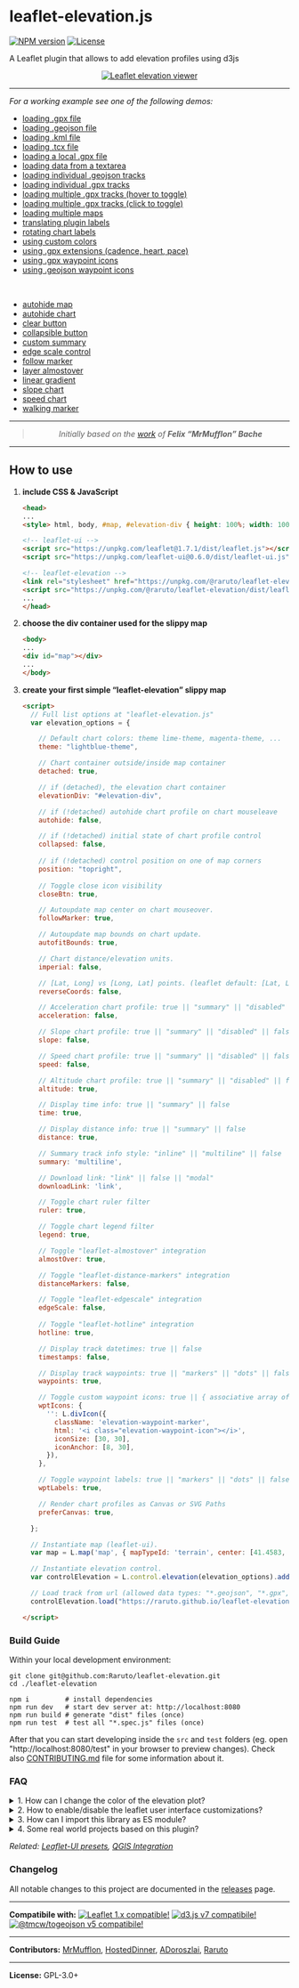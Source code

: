 # leaflet-elevation.js

[![NPM version](https://img.shields.io/npm/v/@raruto/leaflet-elevation.svg?color=red)](https://www.npmjs.com/package/@raruto/leaflet-elevation)
[![License](https://img.shields.io/badge/license-GPL%203-blue.svg?style=flat)](LICENSE)

A Leaflet plugin that allows to add elevation profiles using d3js

<p align="center">
    <a href="https://raruto.github.io/leaflet-elevation/examples/leaflet-elevation_hoverable-tracks.html"><img src="https://raruto.github.io/img/leaflet-elevation.png" alt="Leaflet elevation viewer" /></a>
</p>

---

_For a working example see one of the following demos:_

- [loading .gpx file](https://raruto.github.io/leaflet-elevation/examples/leaflet-elevation.html)
- [loading .geojson file](https://raruto.github.io/leaflet-elevation/examples/leaflet-elevation_geojson-data.html)
- [loading .kml file](https://raruto.github.io/leaflet-elevation/examples/leaflet-elevation_kml-data.html)
- [loading .tcx file](https://raruto.github.io/leaflet-elevation/examples/leaflet-elevation_tcx-data.html)
- [loading a local .gpx file](https://raruto.github.io/leaflet-elevation/examples/leaflet-elevation_upload-gpx.html)
- [loading data from a textarea](https://raruto.github.io/leaflet-elevation/examples/leaflet-elevation_string-data.html)
- [loading individual .geojson tracks](https://raruto.github.io/leaflet-elevation/examples/leaflet-elevation_geojson-group.html)
- [loading individual .gpx tracks](https://raruto.github.io/leaflet-elevation/examples/leaflet-elevation_toggable-tracks.html)
- [loading multiple .gpx tracks (hover to toggle)](https://raruto.github.io/leaflet-elevation/examples/leaflet-elevation_hoverable-tracks.html)
- [loading multiple .gpx tracks (click to toggle)](https://raruto.github.io/leaflet-elevation/examples/leaflet-elevation_toggable-charts.html)
- [loading multiple maps](https://raruto.github.io/leaflet-elevation/examples/leaflet-elevation_multiple-maps.html)
- [translating plugin labels](https://raruto.github.io/leaflet-elevation/examples/leaflet-elevation_i18n-strings.html)
- [rotating chart labels](https://raruto.github.io/leaflet-elevation/examples/leaflet-elevation_chart_labels.html)
- [using custom colors](https://raruto.github.io/leaflet-elevation/examples/leaflet-elevation_custom-theme.html)
- [using .gpx extensions (cadence, heart, pace)](https://raruto.github.io/leaflet-elevation/examples/leaflet-elevation_extended-ui.html)
- [using .gpx waypoint icons](https://raruto.github.io/leaflet-elevation/examples/leaflet-elevation_gpx-waypoints.html)
- [using .geojson waypoint icons](https://raruto.github.io/leaflet-elevation/examples/leaflet-elevation_geojson-waypoints.html)


<br/>

- [autohide map](https://raruto.github.io/leaflet-elevation/examples/leaflet-elevation_hidden-map.html)
- [autohide chart](https://raruto.github.io/leaflet-elevation/examples/leaflet-elevation_hidden-chart.html)
- [clear button](https://raruto.github.io/leaflet-elevation/examples/leaflet-elevation_clear-button.html)
- [collapsible button](https://raruto.github.io/leaflet-elevation/examples/leaflet-elevation_close-button.html)
- [custom summary](https://raruto.github.io/leaflet-elevation/examples/leaflet-elevation_custom-summary.html)
- [edge scale control](https://raruto.github.io/leaflet-elevation/examples/leaflet-elevation_edge-scale.html)
- [follow marker](https://raruto.github.io/leaflet-elevation/examples/leaflet-elevation_follow-marker.html)
- [layer almostover](https://raruto.github.io/leaflet-elevation/examples/leaflet-elevation_almost-over.html)
- [linear gradient](https://raruto.github.io/leaflet-elevation/examples/leaflet-elevation_linear-gradient.html)
- [slope chart](https://raruto.github.io/leaflet-elevation/examples/leaflet-elevation_slope-chart.html)
- [speed chart](https://raruto.github.io/leaflet-elevation/examples/leaflet-elevation_speed-chart.html)
- [walking marker](https://raruto.github.io/leaflet-elevation/examples/leaflet-elevation_dynamic-runner.html)

---

<blockquote>
    <p align="center">
        <em>Initially based on the <a href="http://mrmufflon.github.io/Leaflet.Elevation/">work</a> of <strong>Felix “MrMufflon” Bache</strong></em>
    </p>
</blockquote>

---

## How to use

1. **include CSS & JavaScript**
    ```html
    <head>
    ...
    <style> html, body, #map, #elevation-div { height: 100%; width: 100%; padding: 0; margin: 0; } #map { height: 75%; } #elevation-div {	height: 25%; font: 12px/1.5 "Helvetica Neue", Arial, Helvetica, sans-serif; } </style>

    <!-- leaflet-ui -->
    <script src="https://unpkg.com/leaflet@1.7.1/dist/leaflet.js"></script>
    <script src="https://unpkg.com/leaflet-ui@0.6.0/dist/leaflet-ui.js"></script>

    <!-- leaflet-elevation -->
    <link rel="stylesheet" href="https://unpkg.com/@raruto/leaflet-elevation/dist/leaflet-elevation.css" />
    <script src="https://unpkg.com/@raruto/leaflet-elevation/dist/leaflet-elevation.js"></script>
    ...
    </head>
    ```
2. **choose the div container used for the slippy map**
    ```html
    <body>
    ...
    <div id="map"></div>
    ...
    </body>
    ```
3. **create your first simple “leaflet-elevation” slippy map**
    ```html
    <script>
      // Full list options at "leaflet-elevation.js"
      var elevation_options = {

        // Default chart colors: theme lime-theme, magenta-theme, ...
        theme: "lightblue-theme",

        // Chart container outside/inside map container
        detached: true,

        // if (detached), the elevation chart container
        elevationDiv: "#elevation-div",

        // if (!detached) autohide chart profile on chart mouseleave
        autohide: false,

        // if (!detached) initial state of chart profile control
        collapsed: false,
        
        // if (!detached) control position on one of map corners
        position: "topright",
        
        // Toggle close icon visibility
        closeBtn: true,

        // Autoupdate map center on chart mouseover.
        followMarker: true,

        // Autoupdate map bounds on chart update.
        autofitBounds: true,

        // Chart distance/elevation units.
        imperial: false,

        // [Lat, Long] vs [Long, Lat] points. (leaflet default: [Lat, Long])
        reverseCoords: false,

        // Acceleration chart profile: true || "summary" || "disabled" || false
        acceleration: false,

        // Slope chart profile: true || "summary" || "disabled" || false
        slope: false,

        // Speed chart profile: true || "summary" || "disabled" || false
        speed: false,

        // Altitude chart profile: true || "summary" || "disabled" || false
        altitude: true,

        // Display time info: true || "summary" || false
        time: true,

        // Display distance info: true || "summary" || false
        distance: true,

        // Summary track info style: "inline" || "multiline" || false
        summary: 'multiline',

        // Download link: "link" || false || "modal"
        downloadLink: 'link',

        // Toggle chart ruler filter
        ruler: true,

        // Toggle chart legend filter
        legend: true,

        // Toggle "leaflet-almostover" integration
        almostOver: true,

        // Toggle "leaflet-distance-markers" integration
        distanceMarkers: false,

        // Toggle "leaflet-edgescale" integration
        edgeScale: false,
        
        // Toggle "leaflet-hotline" integration
        hotline: true,

        // Display track datetimes: true || false
        timestamps: false,

        // Display track waypoints: true || "markers" || "dots" || false
        waypoints: true,

        // Toggle custom waypoint icons: true || { associative array of <sym> tags } || false
        wptIcons: {
          '': L.divIcon({
            className: 'elevation-waypoint-marker',
            html: '<i class="elevation-waypoint-icon"></i>',
            iconSize: [30, 30],
            iconAnchor: [8, 30],
          }),
        },

        // Toggle waypoint labels: true || "markers" || "dots" || false
        wptLabels: true,

        // Render chart profiles as Canvas or SVG Paths
        preferCanvas: true,

      };

      // Instantiate map (leaflet-ui).
      var map = L.map('map', { mapTypeId: 'terrain', center: [41.4583, 12.7059], zoom: 5 });

      // Instantiate elevation control.
      var controlElevation = L.control.elevation(elevation_options).addTo(map);

      // Load track from url (allowed data types: "*.geojson", "*.gpx", "*.tcx")
      controlElevation.load("https://raruto.github.io/leaflet-elevation/examples/via-emilia.gpx");

    </script>
    ```

### Build Guide

Within your local development environment:

```shell
git clone git@github.com:Raruto/leaflet-elevation.git
cd ./leaflet-elevation

npm i         # install dependencies
npm run dev   # start dev server at: http://localhost:8080
npm run build # generate "dist" files (once)
npm run test  # test all "*.spec.js" files (once)
```

After that you can start developing inside the `src` and `test` folders (eg. open "http://localhost:8080/test" in your browser to preview changes). Check also [CONTRIBUTING.md](.github/CONTRIBUTING.md) file for some information about it.

### FAQ

<details>
  <summary>1. How can I change the color of the elevation plot?</summary><br>

There are multiple options to achieve this:

* You could either use some default presets (see: theme: "lightblue-theme" option in readme file and the following file `leaflet-elevation.css` for some other default "*-theme" names).
* check out [this example](https://raruto.github.io/leaflet-elevation/examples/leaflet-elevation_custom-theme.html)
* Or add the following lines for custom colors.
```css
.elevation-control .area {
    fill: red;
}
.elevation-control .background {
    background-color: white;
```
</details>

<details>
  <summary>2. How to enable/disable the leaflet user interface customizations?</summary><br>

These customizations are actually part of the [leaflet-ui](https://github.com/Raruto/leaflet-ui) and can be toggled on/off using e.g. the following options:
```js
var map = L.map('map', {
    center: [41.4583, 12.7059],  // needs value to initialize
    zoom: 5,                     // needs value to initialize
    mapTypeId: 'topo',
    mapTypeIds: ['osm', 'terrain', 'satellite', 'topo'],
    gestureHandling: false,     // zoom with Cmd + Scroll
    zoomControl: true,          // plus minus buttons
    pegmanControl: false,
    locateControl: false,
    fullscreenControl: true,
    layersControl: true,
    minimapControl: false,
    editInOSMControl: false,
    loadingControl: false,
    searchControl: false,
    disableDefaultUI: false,
    printControl: false,
});
```
</details>

<details> <summary>3. How can I import this library as ES module?</summary>

Usually, when working with a js bundler like [Vite](https://vitest.dev/) or [Webpack](https://webpack.js.org/), you need to provide to this library the full path to some dynamically imported files from the [`srcFolder`](./src/):

```js
import './your-custom-style.css';
import 'leaflet/dist/leaflet.css';
import L from 'leaflet';
import '@raruto/leaflet-elevation/src/index.js';
import '@raruto/leaflet-elevation/src/index.css';

const map = L.map('map', {
    center: [41.4583, 12.7059]
    zoom: 5,
});

const controlElevation = L.control.elevation({
    // CHANGE ME: with your own http server folder (eg. "http://custom-server/public/path/to/leaflet-elevation/src/")
    srcFolder: 'http://unpkg.com/@raruto/leaflet-elevation/src/'
}).addTo(map);

// Load track from url (allowed data types: "*.geojson", "*.gpx", "*.tcx")
controlElevation.load("https://raruto.github.io/leaflet-elevation/examples/via-emilia.gpx");
```

</details>

<details>
  <summary>4. Some real world projects based on this plugin?</summary><br>

- https://parcours.scasb.org/
- https://velocat.ru/velo/phpBB3/map.php
- https://plugins.qgis.org/plugins/track_profile_2_web/
- https://wordpress.org/plugins/os-datahub-maps/
- https://wordpress.org/plugins/extensions-leaflet-map/
- https://github.com/der-stefan/OpenTopoMap
- https://gpx.n-peloton.fr/
- https://walkaholic.me/map

</details>

_Related: [Leaflet-UI presets](https://github.com/raruto/leaflet-ui), [QGIS Integration](https://github.com/faunalia/trackprofile2web)_

### Changelog

All notable changes to this project are documented in the [releases](https://github.com/Raruto/leaflet-elevation/releases) page.

---

**Compatibile with:**
[![Leaflet 1.x compatible!](https://img.shields.io/badge/Leaflet-1.7.0-1EB300.svg?style=flat)](http://leafletjs.com/reference.html)
[![d3.js v7 compatibile!](https://img.shields.io/badge/d3.js-7.8-1EB300.svg?style=flat)](https://www.npmjs.com/package/d3)
[![@tmcw/togeojson v5 compatibile!](https://img.shields.io/badge/@tmcw/togeojson-5.6-1EB300.svg?style=flat)](https://www.npmjs.com/package/@tmcw/togeojson)


---

**Contributors:** [MrMufflon](https://github.com/MrMufflon/Leaflet.Elevation), [HostedDinner](https://github.com/HostedDinner/Leaflet.Elevation), [ADoroszlai](http://ADoroszlai.github.io/joebed/), [Raruto](https://github.com/Raruto/leaflet-elevation)

---

**License:** GPL-3.0+
